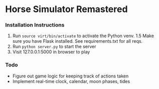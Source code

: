 # Horse Simulator Remastered

### Installation Instructions
1. Run `source virt/bin/activate` to activate the Python venv. 
1.5 Make sure you have Flask installed. See requirements.txt for all reqs.
2. Run `python server.py` to start the server
3. Visit 127.0.0.1:5000 in browser to play

### Todo
* Figure out game logic for keeping track of actions taken
* Implement real-time clock, calendar, moon phases, tides

